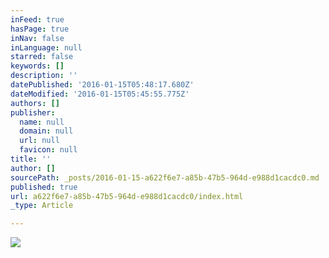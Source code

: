```yaml
---
inFeed: true
hasPage: true
inNav: false
inLanguage: null
starred: false
keywords: []
description: ''
datePublished: '2016-01-15T05:48:17.680Z'
dateModified: '2016-01-15T05:45:55.775Z'
authors: []
publisher:
  name: null
  domain: null
  url: null
  favicon: null
title: ''
author: []
sourcePath: _posts/2016-01-15-a622f6e7-a85b-47b5-964d-e988d1cacdc0.md
published: true
url: a622f6e7-a85b-47b5-964d-e988d1cacdc0/index.html
_type: Article

---
```

![](https://the-grid-user-content.s3-us-west-2.amazonaws.com/aa4a797a-4bf0-476a-ad50-d7ef1841321e.jpg)
